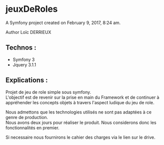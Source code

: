 jeuxDeRoles
===========

A Symfony project created on February 9, 2017, 8:24 am.

Author Loïc DERRIEUX  
## Technos :
* Symfony 3  
* Jquery 3.1.1  

## Explications :  
Projet de jeu de role simple sous symfony.  
L'objectif est de revenir sur la prise en main du Framework et de continuer à appréhender les concepts objets à travers l'aspect ludique du jeu de role.  

Nous admettons que les technologies utilisés ne sont pas adaptées à ce genre de production.  
Nous avons deux jours pour réaliser le produit. Nous considerons donc les fonctionnalités en premier.  

Si necessaire nous fournirons le cahier des charges via le lien sur le drive.
